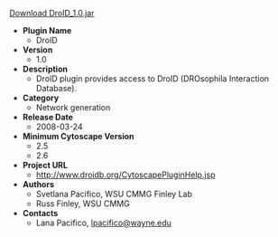 <a href="DroID_1.0.jar">Download DroID_1.0.jar</a>

* __Plugin Name__
  * DroID
* __Version__
  * 1.0
* __Description__
  * DroID plugin provides access to DroID (DROsophila Interaction Database).
* __Category__
  * Network generation
* __Release Date__
  * 2008-03-24
* __Minimum Cytoscape Version__
  * 2.5
  * 2.6
* __Project URL__
  * http://www.droidb.org/CytoscapePluginHelp.jsp
* __Authors__
  * Svetlana Pacifico, WSU CMMG Finley Lab
  * Russ Finley, WSU CMMG
* __Contacts__
  * Lana Pacifico, lpacifico@wayne.edu
